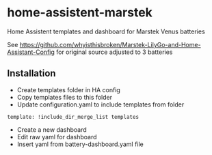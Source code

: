 # home-assistent-marstek
Home Assistent templates and dashboard for Marstek Venus batteries

See https://github.com/whyisthisbroken/Marstek-LilyGo-and-Home-Assistant-Config for original source adjusted to 3 batteries

## Installation

- Create templates folder in HA config
- Copy templates files to this folder
- Update configuration.yaml to include templates from folder
```
template: !include_dir_merge_list templates
```
- Create a new dashboard
- Edit raw yaml for dashboard
- Insert yaml from battery-dashboard.yaml file
